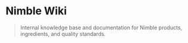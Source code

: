 # Nimble Wiki

> Internal knowledge base and documentation for Nimble products, ingredients, and quality standards.
